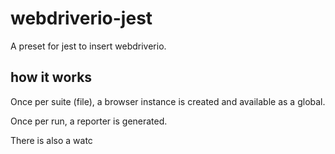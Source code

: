 # webdriverio-jest

A preset for jest to insert webdriverio.

## how it works

Once per suite (file), a browser instance is created and available as a global.

Once per run, a reporter is generated.

There is also a watc
